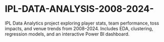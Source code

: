 # IPL-DATA-ANALYSIS-2008-2024-
IPL Data Analytics project exploring player stats, team performance, toss impacts, and venue trends from 2008–2024. Includes EDA, clustering, regression models, and an interactive Power BI dashboard.
